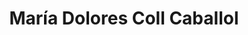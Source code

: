 ---
title: "María Dolores Coll Caballol"
url: /ivars-durgell/maria-dolores-coll-caballol/
shop: Friseur
---